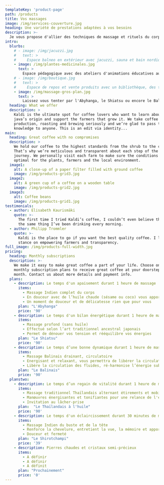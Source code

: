 ```yaml
---
templateKey: 'product-page'
path: /products
title: Vos massages
image: /img/services-couverture.jpg
heading: Une variété de prestations adaptées à vos besoins
description: >-
  Je vous propose d'allier des techniques de massage et rituels du corps personnalisés avec les bienfaits de la phytothérapie (soins par les plantes) afin d'adapter et de cibler vos besoins, pour une efficacité optimale et durable de votre bien-être et une détente profonde et permanente.
intro:
  blurbs:
    # - image: /img/jacuzzi.jpg
    #   text: >
    #     Espace balneo en extérieur avec jacuzzi, sauna et bain nordique, jardin de plantes aromatiques, de fleurs et d’arbustes. Bain de vapeur en intérieur.
    - image: /img/plantes-medicinales.jpg
      text: >
        Espace pédagogique avec des ateliers d'animations éducatives autour des plantes médicinales. Fabrication de remèdes simples à base de plantes pour améliorer sa santé. Propriétés préventives et curatives.
    # - image: /img/boutique.jpg
    #   text: >
    #     Espace de repos et vente produits avec un bibliothèque, des transats et hamacs, une tisanerie, des produits bio divers (thé, tisanes, huiles et crèmes), des bijoux.
    - image: /img/massage-gros-plan.jpg
      text: >
        Laissez vous tenter par l'Abyhanga, le Shiatsu ou encore le Balinais. Un ensemble de massages particuliers vous est proposé. Les tarifs sont disponibles ci-dessous.
  heading: What we offer
  description: >
    Kaldi is the ultimate spot for coffee lovers who want to learn about their
    java’s origin and support the farmers that grew it. We take coffee
    production, roasting and brewing seriously and we’re glad to pass that
    knowledge to anyone. This is an edit via identity...
main:
  heading: Great coffee with no compromises
  description: >
    We hold our coffee to the highest standards from the shrub to the cup.
    That’s why we’re meticulous and transparent about each step of the coffee’s
    journey. We personally visit each farm to make sure the conditions are
    optimal for the plants, farmers and the local environment.
  image1:
    alt: A close-up of a paper filter filled with ground coffee
    image: /img/products-grid3.jpg
  image2:
    alt: A green cup of a coffee on a wooden table
    image: /img/products-grid2.jpg
  image3:
    alt: Coffee beans
    image: /img/products-grid1.jpg
testimonials:
  - author: Elisabeth Kaurismäki
    quote: >-
      The first time I tried Kaldi’s coffee, I couldn’t even believe that was
      the same thing I’ve been drinking every morning.
  - author: Philipp Trommler
    quote: >-
      Kaldi is the place to go if you want the best quality coffee. I love their
      stance on empowering farmers and transparency.
full_image: /img/products-full-width.jpg
pricing:
  heading: Monthly subscriptions
  description: >-
    We make it easy to make great coffee a part of your life. Choose one of our
    monthly subscription plans to receive great coffee at your doorstep each
    month. Contact us about more details and payment info.
  plans:
    - description: Le temps d'un apaisement durant 1 heure de massage
      items:
        - Massage Indien complet du corps
        - En douceur avec de l’huile chaude (sésame ou coco) vous apporte harmonie, détente et vitalité
        - Un moment de douceur et de délicatesse rien que pour vous
      plan: "L'Abyhanga"
      price: '90'
    - description: Le temps d'un bilan énergétique durant 1 heure de massage
      items:
        - Massage profond (sans huile)
        - Effectué selon l’art traditionnel ancestral japonais
        - Permet de dénouer vos tension et rééquilibre vos énergies
      plan: "Le Shiatsu"
      price: '90'
    - description: Le temps d’une bonne dynamique durant 1 heure de massage
      items:
        - Massage Balinais drainant, circulatoire
        - Energisant et relaxant, vous permettra de libérer la circulation des fluides
        - Libère la circulation des fluides, ré-harmonise l’énergie subtile qui est en vous
      plan: "Le Balinais"
      price: '90'
  planstwo:
    - description: Le temps d’un regain de vitalité durant 1 heure de massage
      items:
        - Massage traditionnel Thaïlandais alternant étirements et mobilisations rythmés et profonds
        - Manœuvres énergisantes et tonifiantes pour une relance de l'énergie et une détente profonde 
        - Invitation au lâcher-prise
      plan:  "Le Thaïlandais à l'huile"
      price: '90'
    - description: Le temps d'un éclaircissement durant 30 minutes de massage
      items:
        - Massage Indien du buste et de la tête
        - Renforce la chevelure, entretient la vue, la mémoire et apporte le calme
        - Douceur et fermeté
      plan: "Le Shirotchampi"
      price: '39'
    - description: Pierres chaudes et cristaux semi-précieux
      items:
        - A définir
        - A définir
        - A définit
      plan: "Prochainement"
      price: '0'    
---
```

